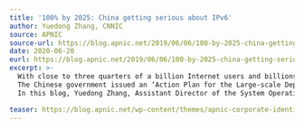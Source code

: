 ```yaml
---
title: '100% by 2025: China getting serious about IPv6'
author: Yuedong Zhang, CNNIC
source: APNIC
source-url: https://blog.apnic.net/2019/06/06/100-by-2025-china-getting-serious-about-ipv6/
date: 2020-06-20
eurl: https://blog.apnic.net/2019/06/06/100-by-2025-china-getting-serious-about-ipv6/
excerpt: >-
  With close to three quarters of a billion Internet users and billions of Internet of Things devices expected to connect to the Internet in the next five years, it’s little wonder why China is accelerating IPv6 deployment.<br />
  The Chinese government issued an ‘Action Plan for the Large-scale Deployment of IPv6’ in November 2017, which seeks to build the world’s largest IPv6 business network in the coming eight years. By the end of 2025, <i>all</i> networks and websites in China, with more than a billion users, will be running IPv6.<br />
  In this blog, Yuedong Zhang, Assistant Director of the System Operations, IP Business, Technical Administration at CNNIC, discusses the current state of the IPv6 deployment and gives some insight in what they expect to see in the next years.

teaser: https://blog.apnic.net/wp-content/themes/apnic-corporate-identity/dist/images/apnic.svg
---
```

